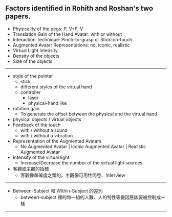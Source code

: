 ## Factors identified in Rohith and Roshan's two papers.
- Physicality of the pegs: P, V+P, V
- Translation Gain of the Hand Avatar: with or without
- Interaction Technique: Pinch-to-grasp or Stick-on-touch
- Augmented Avatar Representations: no, iconic, realistic
- Virtual Light Intensity
- Density of the objects
- Size of the objects
---
- style of the pointer
	- stick
	- different styles of the virtual hand
	- controller
		- laser
		- physical-hand like
- rotation gain
	- To generate the offset between the physical and the virtual hand
- physical objects / virtual objects
- Feedback of the touch
	- with / without a sound
	- with / without a vibration
- Representation of the Augmented Avatars
	- No Augmented Avatar | Iconic Augmented Avatar | Realistic Augmented Avatar
- Intensity of the virtual light.
	- Increase/Decrease the number of the virtual light sources.
- 客觀或主觀的指標
	- 客觀像準確度之類的，主觀像可用性問卷、Interview
---
- Between-Subject 和 Within-Subject 的差別
	- between-subject 裡的每一組的人數、人的特性等變因應該要被控制成一樣
---
